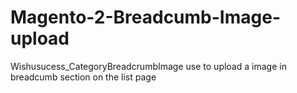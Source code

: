 # Magento-2-Breadcumb-Image-upload
Wishusucess_CategoryBreadcrumbImage use to upload a image in breadcumb section on the list page
